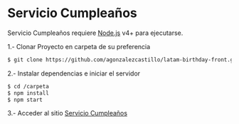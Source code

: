 # Servicio Cumpleaños

Servicio Cumpleaños requiere [Node.js](https://nodejs.org/) v4+ para ejecutarse.

1.- Clonar Proyecto en carpeta de su preferencia
```sh
$ git clone https://github.com/agonzalezcastillo/latam-birthday-front.git
```

2.- Instalar dependencias e iniciar el servidor
```sh
$ cd /carpeta
$ npm install 
$ npm start
```

3.- Acceder al sitio [Servicio Cumpleaños](http://localhost:3000)